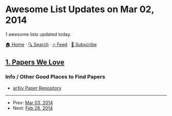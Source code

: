 # Awesome List Updates on Mar 02, 2014

1 awesome lists updated today.

[🏠 Home](/README.md) · [🔍 Search](https://test.trackawesomelist.com/search/) · [🔥 Feed](https://test.trackawesomelist.com/feed.xml) · [📮 Subscribe](https://trackawesomelist.us17.list-manage.com/subscribe?u=d2f0117aa829c83a63ec63c2f&id=36a103854c)



## [1. Papers We Love](/content/papers-we-love/papers-we-love/README.md)

### Info / Other Good Places to Find Papers

*   [arXiv Paper Repository](http://arxiv.org/)

---

- Prev: [Mar 03, 2014](/content/2014/03/03/README.md)
- Next: [Feb 28, 2014](/content/2014/02/28/README.md)
